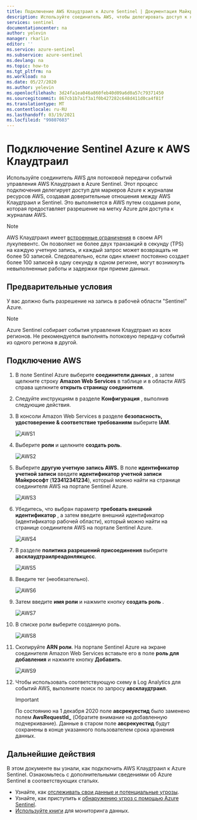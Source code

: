 ```yaml
---
title: Подключение AWS Клаудтраил к Azure Sentinel | Документация Майкрософт
description: Используйте соединитель AWS, чтобы делегировать доступ к журналам ресурсов AWS с помощью Azure Sentinel, создавая доверительные отношения между AWS Клаудтраил и Sentinel.
services: sentinel
documentationcenter: na
author: yelevin
manager: rkarlin
editor: ''
ms.service: azure-sentinel
ms.subservice: azure-sentinel
ms.devlang: na
ms.topic: how-to
ms.tgt_pltfrm: na
ms.workload: na
ms.date: 05/27/2020
ms.author: yelevin
ms.openlocfilehash: 3d24fa1ea046a860feb40d09a6d0a57c79371450
ms.sourcegitcommit: 867cb1b7a1f3a1f0b427282c648d411d0ca4f81f
ms.translationtype: MT
ms.contentlocale: ru-RU
ms.lasthandoff: 03/19/2021
ms.locfileid: "99807603"
---
```

# <a name="connect-azure-sentinel-to-aws-cloudtrail"></a>Подключение Sentinel Azure к AWS Клаудтраил

Используйте соединитель AWS для потоковой передачи событий управления AWS Клаудтраил в Azure Sentinel. Этот процесс подключения делегирует доступ для маркеров Azure к журналам ресурсов AWS, создавая доверительные отношения между AWS Клаудтраил и Sentinel. Это выполняется в AWS путем создания роли, которая предоставляет разрешение на метку Azure для доступа к журналам AWS.

> [!NOTE]
> AWS Клаудтраил имеет [встроенные ограничения](https://docs.aws.amazon.com/awscloudtrail/latest/userguide/WhatIsCloudTrail-Limits.html) в своем API лукупевентс. Он позволяет не более двух транзакций в секунду (TPS) на каждую учетную запись, и каждый запрос может возвращать не более 50 записей. Следовательно, если один клиент постоянно создает более 100 записей в одну секунду в одном регионе, могут возникнуть невыполненные работы и задержки при приеме данных.

## <a name="prerequisites"></a>Предварительные условия

У вас должно быть разрешение на запись в рабочей области "Sentinel" Azure.

> [!NOTE]
> Azure Sentinel собирает события управления Клаудтраил из всех регионов. Не рекомендуется выполнять потоковую передачу событий из одного региона в другой.

## <a name="connect-aws"></a>Подключение AWS 


1. В поле Sentinel Azure выберите **соединители данных** , а затем щелкните строку **Amazon Web Services** в таблице и в области AWS справа щелкните **открыть страницу соединителя**.

1. Следуйте инструкциям в разделе **Конфигурация** , выполнив следующие действия.
 
1.  В консоли Amazon Web Services в разделе **безопасность, удостоверение & соответствие требованиям** выберите **IAM**.

    ![AWS1](./media/connect-aws/aws-1.png)

1.  Выберите **роли** и щелкните **создать роль**.

    ![AWS2](./media/connect-aws/aws-2.png)

1.  Выберите **другую учетную запись AWS.** В поле **идентификатор учетной записи** введите **идентификатор учетной записи Майкрософт** (**123412341234**), который можно найти на странице соединителя AWS на портале Sentinel Azure.

    ![AWS3](./media/connect-aws/aws-3.png)

1.  Убедитесь, что выбран параметр **требовать внешний идентификатор** , а затем введите внешний идентификатор (идентификатор рабочей области), который можно найти на странице соединителя AWS на портале Sentinel Azure.

    ![AWS4](./media/connect-aws/aws-4.png)

1.  В разделе **политика разрешений присоединения** выберите **авсклаудтраилреадонлякцесс**.

    ![AWS5](./media/connect-aws/aws-5.png)

1.  Введите тег (необязательно).

    ![AWS6](./media/connect-aws/aws-6.png)

1.  Затем введите **имя роли** и нажмите кнопку **создать роль** .

    ![AWS7](./media/connect-aws/aws-7.png)

1.  В списке роли выберите созданную роль.

    ![AWS8](./media/connect-aws/aws-8.png)

1.  Скопируйте **ARN роли**. На портале Sentinel Azure на экране соединителя Amazon Web Services вставьте его в поле **роль для добавления** и нажмите кнопку **Добавить**.

    ![AWS9](./media/connect-aws/aws-9.png)

1. Чтобы использовать соответствующую схему в Log Analytics для событий AWS, выполните поиск по запросу **авсклаудтраил**.

    > [!IMPORTANT]
    > По состоянию на 1 декабря 2020 поле **авсрекуестид** было заменено полем **AwsRequestId_** (Обратите внимание на добавленную подчеркивание). Данные в старом поле **авсрекуестид** будут сохранены в конце указанного пользователем срока хранения данных.

## <a name="next-steps"></a>Дальнейшие действия
В этом документе вы узнали, как подключить AWS Клаудтраил к Azure Sentinel. Ознакомьтесь с дополнительными сведениями об Azure Sentinel в соответствующих статьях.
- Узнайте, как [отслеживать свои данные и потенциальные угрозы](quickstart-get-visibility.md).
- Узнайте, как приступить к [обнаружению угроз с помощью Azure Sentinel](tutorial-detect-threats-built-in.md).
- [Используйте книги](tutorial-monitor-your-data.md) для мониторинга данных.
